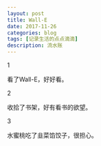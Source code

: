 ```yaml
---
layout: post
title: Wall-E
date: 2017-11-26
categories: blog
tags: [记录生活的点点滴滴]
description: 流水账
---
```


1 

看了Wall-E，好好看。

2

收拾了书架，好有看书的欲望。

3

水蜜桃吃了韭菜馅饺子，很担心。
